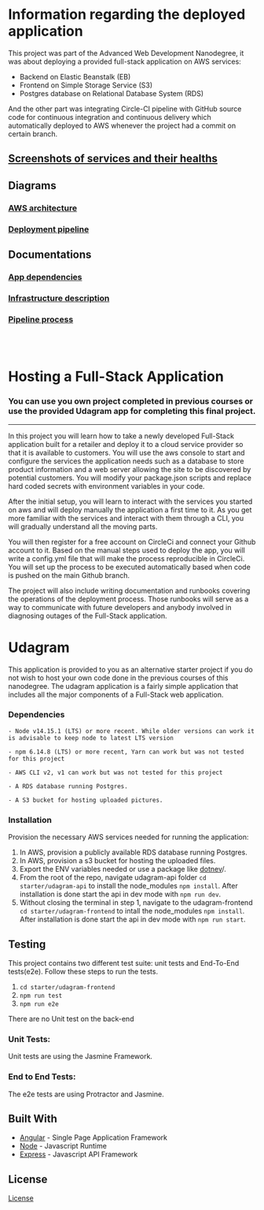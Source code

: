 # **Information regarding the deployed application**
This project was part of the Advanced Web Development Nanodegree, it was about deploying a provided full-stack application on AWS services:
*	Backend on Elastic Beanstalk (EB)
*	Frontend on Simple Storage Service (S3)
*	Postgres database on Relational Database System (RDS)

And the other part was integrating Circle-CI pipeline with GitHub source code for continuous integration and continuous delivery which automatically deployed to AWS whenever the project had a commit on certain branch.



## [Screenshots of services and their healths](/documentation/screenshots/)
## Diagrams
### [AWS architecture](/documentation/architecture%20diagrams/Architecture.jpg)
### [Deployment pipeline](/documentation/architecture%20diagrams/pipeline.jpg)
## Documentations

### [App dependencies](/documentation/App%20dependencies.md)
### [Infrastructure description](/documentation/Infrastructure%20description.md)

### [Pipeline process](/documentation/Pipeline%20process.md)

<br><br/>
# **Hosting a Full-Stack Application**

### **You can use you own project completed in previous courses or use the provided Udagram app for completing this final project.**

---

In this project you will learn how to take a newly developed Full-Stack application built for a retailer and deploy it to a cloud service provider so that it is available to customers. You will use the aws console to start and configure the services the application needs such as a database to store product information and a web server allowing the site to be discovered by potential customers. You will modify your package.json scripts and replace hard coded secrets with environment variables in your code.

After the initial setup, you will learn to interact with the services you started on aws and will deploy manually the application a first time to it. As you get more familiar with the services and interact with them through a CLI, you will gradually understand all the moving parts.

You will then register for a free account on CircleCi and connect your Github account to it. Based on the manual steps used to deploy the app, you will write a config.yml file that will make the process reproducible in CircleCi. You will set up the process to be executed automatically based when code is pushed on the main Github branch.

The project will also include writing documentation and runbooks covering the operations of the deployment process. Those runbooks will serve as a way to communicate with future developers and anybody involved in diagnosing outages of the Full-Stack application.

# Udagram

This application is provided to you as an alternative starter project if you do not wish to host your own code done in the previous courses of this nanodegree. The udagram application is a fairly simple application that includes all the major components of a Full-Stack web application.



### Dependencies

```
- Node v14.15.1 (LTS) or more recent. While older versions can work it is advisable to keep node to latest LTS version

- npm 6.14.8 (LTS) or more recent, Yarn can work but was not tested for this project

- AWS CLI v2, v1 can work but was not tested for this project

- A RDS database running Postgres.

- A S3 bucket for hosting uploaded pictures.

```

### Installation

Provision the necessary AWS services needed for running the application:

1. In AWS, provision a publicly available RDS database running Postgres. <Place holder for link to classroom article>
1. In AWS, provision a s3 bucket for hosting the uploaded files. <Place holder for tlink to classroom article>
1. Export the ENV variables needed or use a package like [dotnev](https://www.npmjs.com/package/dotenv)/.
1. From the root of the repo, navigate udagram-api folder `cd starter/udagram-api` to install the node_modules `npm install`. After installation is done start the api in dev mode with `npm run dev`.
1. Without closing the terminal in step 1, navigate to the udagram-frontend `cd starter/udagram-frontend` to intall the node_modules `npm install`. After installation is done start the api in dev mode with `npm run start`.

## Testing

This project contains two different test suite: unit tests and End-To-End tests(e2e). Follow these steps to run the tests.

1. `cd starter/udagram-frontend`
1. `npm run test`
1. `npm run e2e`

There are no Unit test on the back-end

### Unit Tests:

Unit tests are using the Jasmine Framework.

### End to End Tests:

The e2e tests are using Protractor and Jasmine.

## Built With

- [Angular](https://angular.io/) - Single Page Application Framework
- [Node](https://nodejs.org) - Javascript Runtime
- [Express](https://expressjs.com/) - Javascript API Framework

## License

[License](LICENSE.txt)
